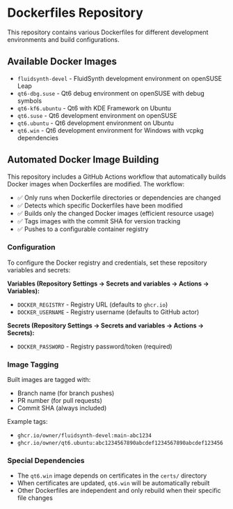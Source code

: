 # Dockerfiles Repository

This repository contains various Dockerfiles for different development environments and build configurations.

## Available Docker Images

- `fluidsynth-devel` - FluidSynth development environment on openSUSE Leap
- `qt6-dbg.suse` - Qt6 debug environment on openSUSE with debug symbols
- `qt6-kf6.ubuntu` - Qt6 with KDE Framework on Ubuntu
- `qt6.suse` - Qt6 development environment on openSUSE
- `qt6.ubuntu` - Qt6 development environment on Ubuntu
- `qt6.win` - Qt6 development environment for Windows with vcpkg dependencies

## Automated Docker Image Building

This repository includes a GitHub Actions workflow that automatically builds Docker images when Dockerfiles are modified. The workflow:

- ✅ Only runs when Dockerfile directories or dependencies are changed
- ✅ Detects which specific Dockerfiles have been modified
- ✅ Builds only the changed Docker images (efficient resource usage)
- ✅ Tags images with the commit SHA for version tracking
- ✅ Pushes to a configurable container registry

### Configuration

To configure the Docker registry and credentials, set these repository variables and secrets:

**Variables (Repository Settings → Secrets and variables → Actions → Variables):**
- `DOCKER_REGISTRY` - Registry URL (defaults to `ghcr.io`)
- `DOCKER_USERNAME` - Registry username (defaults to GitHub actor)

**Secrets (Repository Settings → Secrets and variables → Actions → Secrets):**
- `DOCKER_PASSWORD` - Registry password/token (required)

### Image Tagging

Built images are tagged with:
- Branch name (for branch pushes)
- PR number (for pull requests)
- Commit SHA (always included)

Example tags:
- `ghcr.io/owner/fluidsynth-devel:main-abc1234`
- `ghcr.io/owner/qt6.ubuntu:abc1234567890abcdef1234567890abcdef123456`

### Special Dependencies

- The `qt6.win` image depends on certificates in the `certs/` directory
- When certificates are updated, `qt6.win` will be automatically rebuilt
- Other Dockerfiles are independent and only rebuild when their specific file changes
